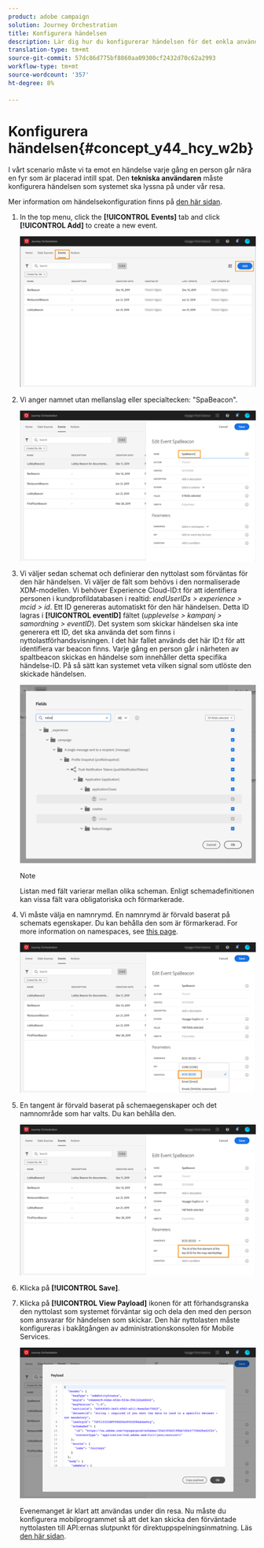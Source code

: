 ```yaml
---
product: adobe campaign
solution: Journey Orchestration
title: Konfigurera händelsen
description: Lär dig hur du konfigurerar händelsen för det enkla användningsfallet under resan
translation-type: tm+mt
source-git-commit: 57dc86d775bf8860aa09300cf2432d70c62a2993
workflow-type: tm+mt
source-wordcount: '357'
ht-degree: 8%

---
```



# Konfigurera händelsen{#concept_y44_hcy_w2b}

I vårt scenario måste vi ta emot en händelse varje gång en person går nära en fyr som är placerad intill spat. Den **tekniska användaren** måste konfigurera händelsen som systemet ska lyssna på under vår resa.

Mer information om händelsekonfiguration finns på [den här sidan](../event/about-events.md).

1. In the top menu, click the **[!UICONTROL Events]** tab and click **[!UICONTROL Add]** to create a new event.

   ![](../assets/journeyuc1_1.png)

1. Vi anger namnet utan mellanslag eller specialtecken: &quot;SpaBeacon&quot;.

   ![](../assets/journeyuc1_2.png)

1. Vi väljer sedan schemat och definierar den nyttolast som förväntas för den här händelsen. Vi väljer de fält som behövs i den normaliserade XDM-modellen. Vi behöver Experience Cloud-ID:t för att identifiera personen i kundprofildatabasen i realtid: _endUserIDs > experience > mcid > id_. Ett ID genereras automatiskt för den här händelsen. Detta ID lagras i **[!UICONTROL eventID]** fältet (_upplevelse > kampanj > samordning > eventID_). Det system som skickar händelsen ska inte generera ett ID, det ska använda det som finns i nyttolastförhandsvisningen. I det här fallet används det här ID:t för att identifiera var beacon finns. Varje gång en person går i närheten av spaltbeacon skickas en händelse som innehåller detta specifika händelse-ID. På så sätt kan systemet veta vilken signal som utlöste den skickade händelsen.

   ![](../assets/journeyuc1_3.png)

   >[!NOTE]
   >
   >Listan med fält varierar mellan olika scheman. Enligt schemadefinitionen kan vissa fält vara obligatoriska och förmarkerade.

1. Vi måste välja en namnrymd. En namnrymd är förvald baserat på schemats egenskaper. Du kan behålla den som är förmarkerad. For more information on namespaces, see [this page](../event/selecting-the-namespace.md).

   ![](../assets/journeyuc1_6.png)

1. En tangent är förvald baserat på schemaegenskaper och det namnområde som har valts. Du kan behålla den.

   ![](../assets/journeyuc1_5.png)

1. Klicka på **[!UICONTROL Save]**.

1. Klicka på **[!UICONTROL View Payload]** ikonen för att förhandsgranska den nyttolast som systemet förväntar sig och dela den med den person som ansvarar för händelsen som skickar. Den här nyttolasten måste konfigureras i bakåtgången av administrationskonsolen för Mobile Services.

   ![](../assets/journeyuc1_7.png)

   Evenemanget är klart att användas under din resa. Nu måste du konfigurera mobilprogrammet så att det kan skicka den förväntade nyttolasten till API:ernas slutpunkt för direktuppspelningsinmatning. Läs [den här sidan](../event/additional-steps-to-send-events-to-journey-orchestration.md).